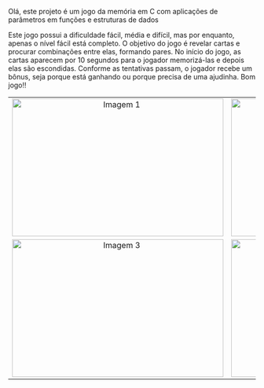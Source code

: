 Olá, este projeto é um jogo da memória em C com aplicações de parâmetros em funções e estruturas de dados

Este jogo possui a dificuldade fácil, média e difícil, mas por enquanto, apenas o nível fácil está completo. O objetivo do jogo é revelar cartas e procurar combinações entre elas, formando pares. No início do jogo, as cartas aparecem por 10 segundos para o jogador memorizá-las e depois elas são escondidas. Conforme as tentativas passam, o jogador recebe um bônus, seja porque está ganhando ou porque precisa de uma ajudinha. Bom jogo!!
<table>
  <tr>
    <td align="center">
      <img src="https://github.com/guiibrag4/JogoDaMemoria_C/assets/131495236/8bf7a203-eee7-4ca4-b4b9-9899de91490e" width="430px" height="280px" alt="Imagem 1" width="200"/>
    </td>
    <td align="center">
      <img src="https://github.com/guiibrag4/JogoDaMemoria_C/assets/131495236/09b9170b-caac-473a-9cc4-b27ae123b76f" width="430px" height="280px" alt="Imagem 2" width="200"/>
    </td>
  </tr>
  <tr>
    <td align="center">
      <img src="https://github.com/guiibrag4/JogoDaMemoria_C/assets/131495236/95089bab-fa2f-4692-a592-af4b3a1c23c1" width="430px" height="280px"" alt="Imagem 3" width="200"/>
    </td>
    <td align="center">
      <img src="https://github.com/guiibrag4/JogoDaMemoria_C/assets/131495236/7d5fd087-2994-44ac-b1b0-0b3bc3fedfe8" width="430px" height="280px" alt="Imagem 4" width="200"/>
    </td>
  </tr>
</table>

